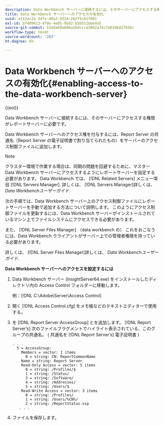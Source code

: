 ```yaml
---
description: Data Workbench サーバーに接続するには、そのサーバーにアクセスする権限がレポートサーバーに必要です。
title: Data Workbench サーバーへのアクセスの有効化
uuid: e112ac2a-34fe-40a2-9324-262f5cb1f681
exl-id: bf409413-470e-4e05-9bd2-b5b511bbe4a5
source-git-commit: b1dda69a606a16dccca30d2a74c7e63dbd27936c
workflow-type: tm+mt
source-wordcount: '283'
ht-degree: 6%

---
```


# Data Workbench サーバーへのアクセスの有効化{#enabling-access-to-the-data-workbench-server}

{{eol}}

Data Workbench サーバーに接続するには、そのサーバーにアクセスする権限がレポートサーバーに必要です。

Data Workbench サーバーへのアクセス権を付与するには、Report Server の共通名（Report Server の電子証明書で割り当てられたもの）をサーバーのアクセス制御ファイルに追加します。

>[!NOTE]
>
>クラスター環境で作業する場合は、同期の問題を回避するために、マスター Data Workbench サーバーにアクセスするようにレポートサーバーを設定する必要があります。 Data Workbench では、 [!DNL Related Servers] メニュー項目 [!DNL Servers Manager]. 詳しくは、 [!DNL Servers Manager]詳しくは、 *Data Workbenchユーザーガイド*.

次の手順では、Data Workbench サーバー上のアクセス制御ファイルにレポートサーバーを手動で追加する方法について説明します。 このようにアクセス制御ファイルを更新するには、Data Workbench サーバーがインストールされているマシン上でファイルシステムにアクセスできる必要があります。

また、 [!DNL Server Files Manager] （data workbench の） これをおこなうには、Data Workbench クライアントがサーバー上での管理者権限を持っている必要があります。

詳しくは、 [!DNL Server Files Manager]詳しくは、 *Data Workbenchユーザーガイド*.

**Data Workbench サーバーへのアクセスを設定するには**

1. Data Workbench サーバー (InsightServer64.exe) をインストールしたディレクトリ内の Access Control フォルダーに移動します。

   例：[!DNL C:\Adobe\Server\Access Control]

1. 開く [!DNL Access Control.cfg] をメモ帳などのテキストエディターで使用する。
1. を [!DNL Report Server AccessGroup] とを追加します。 [!DNL Report Server’s] 次のファイルフラグメントでハイライト表示されている、このグループの共通名。 ( 共通名を [!DNL Report Server’s] 電子証明書 )

   ```
   . . .
     5 = AccessGroup: 
       Members = vector: 1 items
         0 = string: CN: ReportCommonName
       Name = string: Report Server
       Read-Only Access = vector: 5 items
         0 = string: /Profiles/$
         1 = string: /Status/
         3 = string: /Software/
         4 = string: /Addresses/
         5 = string: /Users/$
       Read-Write Access = vector: 3 items
         0 = string: /Profiles/
         1 = string: /Users/%CN%/
         2 = string: /ReportStatus.vsp
      . . .
   ```

1. ファイルを保存します。
